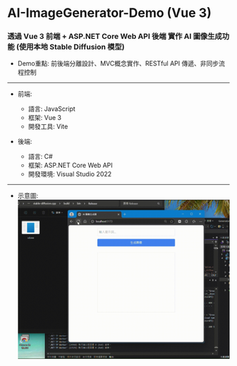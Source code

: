 # AI-ImageGenerator-Demo (Vue 3)
### 透過 Vue 3 前端 + ASP.NET Core Web API 後端 實作 AI 圖像生成功能 (使用本地 Stable Diffusion 模型)
- Demo重點: 前後端分離設計、MVC概念實作、RESTful API 傳遞、非同步流程控制
---

- 前端:  
  - 語言: JavaScript  
  - 框架: Vue 3  
  - 開發工具: Vite
 
- 後端:  
  - 語言: C#  
  - 框架: ASP.NET Core Web API   
  - 開發環境: Visual Studio 2022  


---  
- 示意圖:  
![image](https://github.com/LN0330/AI-Image-Generator-Demo-Vue3/blob/main/Gif/gif_vue.gif)  
